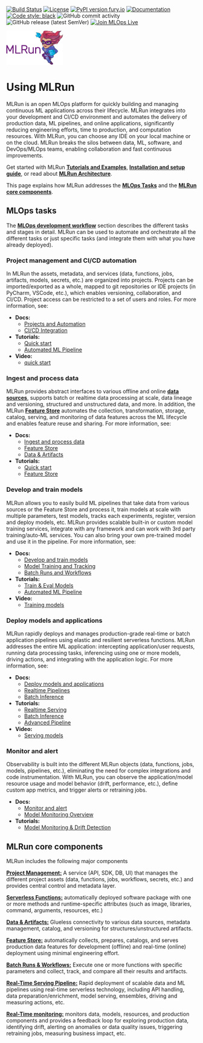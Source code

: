 <a id="top"></a>
[![Build Status](https://github.com/mlrun/mlrun/workflows/CI/badge.svg)](https://github.com/mlrun/mlrun/actions)
[![License](https://img.shields.io/badge/License-Apache%202.0-blue.svg)](https://opensource.org/licenses/Apache-2.0)
[![PyPI version fury.io](https://badge.fury.io/py/mlrun.svg)](https://pypi.python.org/pypi/mlrun/)
[![Documentation](https://readthedocs.org/projects/mlrun/badge/?version=latest)](https://mlrun.readthedocs.io/en/latest/?badge=latest)
[![Code style: black](https://img.shields.io/badge/code%20style-black-000000.svg)](https://github.com/psf/black)
![GitHub commit activity](https://img.shields.io/github/commit-activity/w/mlrun/mlrun)
![GitHub release (latest SemVer)](https://img.shields.io/github/v/release/mlrun/mlrun?sort=semver)
[![Join MLOps Live](https://img.shields.io/badge/slack-join_chat-white.svg?logo=slack&style=social)](mlopslive.slack.com)

<p align="left"><img src="docs/_static/images/MLRun-logo.png" alt="MLRun logo" width="150"/></p>

# Using MLRun 

MLRun is an open MLOps platform for quickly building and managing continuous ML applications across their lifecycle. MLRun integrates into your development and CI/CD environment and automates the delivery of production data, ML pipelines, and online applications, significantly reducing engineering efforts, time to production, and computation resources.
With MLRun, you can choose any IDE on your local machine or on the cloud. MLRun breaks the silos between data, ML, software, and DevOps/MLOps teams, enabling collaboration and fast continuous improvements.

Get started with MLRun [**Tutorials and Examples**](https://docs.mlrun.org/en/latest/tutorial/index.html), [**Installation and setup guide**](https://docs.mlrun.org/en/latest/install.html), or read about [**MLRun Architecture**](https://docs.mlrun.org/en/latest/architecture.html).

This page explains how MLRun addresses the [**MLOps Tasks**](#mlops-tasks) and the [**MLRun core components**](#core-components).

<a id="mlops-tasks"></a>
## MLOps tasks

The [**MLOps development workflow**](https://docs.mlrun.org/en/latest/mlops-dev-flow.html) section describes the different tasks and stages in detail.
MLRun can be used to automate and orchestrate all the different tasks or just specific tasks (and integrate them with what you have already deployed).

### Project management and CI/CD automation

In MLRun the assets, metadata, and services (data, functions, jobs, artifacts, models, secrets, etc.) are organized into projects.
Projects can be imported/exported as a whole, mapped to git repositories or IDE projects (in PyCharm, VSCode, etc.), which enables versioning, collaboration, and CI/CD. 
Project access can be restricted to a set of users and roles. For more information, see:

- **Docs:**
   - [Projects and Automation](https://docs.mlrun.org/en/latest/projects/project.html)
   - [CI/CD Integration](https://docs.mlrun.org/en/latest/projects/ci-integration.html)
- **Tutorials:**
   - [Quick start](https://docs.mlrun.org/en/latest/tutorial/01-mlrun-basics.html)
   - [Automated ML Pipeline](https://docs.mlrun.org/en/latest/tutorial/04-pipeline.html)
- **Video:**
   - [quick start](https://youtu.be/xI8KVGLlj7Q)

### Ingest and process data

MLRun provides abstract interfaces to various offline and online [**data sources**](https://docs.mlrun.org/en/latest/concepts/data-feature-store.html), supports batch or realtime data processing at scale, data lineage and versioning, structured and unstructured data, and more. 
In addition, the MLRun [**Feature Store**](https://docs.mlrun.org/en/latest/feature-store/feature-store.html) automates the collection, transformation, storage, catalog, serving, and monitoring of data features across the ML lifecycle and enables feature reuse and sharing. For more information, see:

- **Docs:**
   - [Ingest and process data](https://docs.mlrun.org/en/latest/data-prep/index.html)
   - [Feature Store](https://docs.mlrun.org/en/latest/feature-store/feature-store.html)
   - [Data & Artifacts](https://docs.mlrun.org/en/latest/concepts/data-feature-store.html)
- **Tutorials:**
   - [Quick start](https://docs.mlrun.org/en/latest/tutorial/01-mlrun-basics.html)
   - [Feature Store](https://docs.mlrun.org/en/latest/feature-store/basic-demo.html)

### Develop and train models

MLRun allows you to easily build ML pipelines that take data from various sources or the Feature Store and process it, train models at scale with multiple parameters, test models, tracks each experiments, register, version and deploy models, etc. MLRun provides scalable built-in or custom model training services, integrate with any framework and can work with 3rd party training/auto-ML services. You can also bring your own pre-trained model and use it in the pipeline. For more information, see:

- **Docs:**
   - [Develop and train models](https://docs.mlrun.org/en/latest/development/index.html)
   - [Model Training and Tracking](https://docs.mlrun.org/en/latest/development/model-training-tracking.html)
   - [Batch Runs and Workflows](https://docs.mlrun.org/en/latest/concepts/runs-workflows.html)
- **Tutorials:**
   - [Train & Eval Models](https://docs.mlrun.org/en/latest/tutorial/02-model-training.html)
   - [Automated ML Pipeline](https://docs.mlrun.org/en/latest/tutorial/04-pipeline.html)
- **Video:**
   - [Training models](https://youtu.be/bZgBsmLMdQo)

### Deploy models and applications

MLRun rapidly deploys and manages production-grade real-time or batch application pipelines using elastic and resilient serverless functions. MLRun addresses the entire ML application: intercepting application/user requests, running data processing tasks, inferencing using one or more models, driving actions, and integrating with the application logic. For more information, see:

- **Docs:**
   - [Deploy models and applications](https://docs.mlrun.org/en/latest/deployment/index.html)
   - [Realtime Pipelines](https://docs.mlrun.org/en/latest/serving/serving-graph.html)
   - [Batch Inference](https://docs.mlrun.org/en/latest/concepts/TBD.html)
- **Tutorials:**
   - [Realtime Serving](https://docs.mlrun.org/en/latest/tutorial/03-model-serving.html)
   - [Batch Inference](https://docs.mlrun.org/en/latest/tutorial/07-batch-infer.html)
   - [Advanced Pipeline](https://docs.mlrun.org/en/latest/tutorial/07-batch-infer.html)
- **Video:**
   - [Serving models](https://youtu.be/OUjOus4dZfw)

### Monitor and alert

Observability is built into the different MLRun objects (data, functions, jobs, models, pipelines, etc.), eliminating the need for complex integrations and code instrumentation. With MLRun, you can observe the application/model resource usage and model behavior (drift, performance, etc.), define custom app metrics, and trigger alerts or retraining jobs. 

- **Docs:**
   - [Monitor and alert](https://docs.mlrun.org/en/latest/monitoring/index.html)
   - [Model Monitoring Overview](https://docs.mlrun.org/en/latest/monitoring/model-monitoring-deployment.html)
- **Tutorials:**
   - [Model Monitoring & Drift Detection](https://docs.mlrun.org/en/latest/tutorial/05-model-monitoring.html)


<a id="core-components"></a>
## MLRun core components

MLRun includes the following major components

[**Project Management:**](https://docs.mlrun.org/en/latest/projects/project.html) A service (API, SDK, DB, UI) that manages the different project assets (data, functions, jobs, workflows, secrets, etc.) and provides central control and metadata layer.  

[**Serverless Functions:**](https://docs.mlrun.org/en/latest/runtimes/functions.html) automatically deployed software package with one or more methods and runtime-specific attributes (such as image, libraries, command, arguments, resources, etc.)

[**Data & Artifacts:**](https://docs.mlrun.org/en/latest/concepts/data-feature-store.html) Glueless connectivity to various data sources, metadata management, catalog, and versioning for structures/unstructured artifacts.

[**Feature Store:**](https://docs.mlrun.org/en/latest/feature-store/feature-store.html) automatically collects, prepares, catalogs, and serves production data features for development (offline) and real-time (online) deployment using minimal engineering effort.

[**Batch Runs & Workflows:**](https://docs.mlrun.org/en/latest/concepts/runs-workflows.html) Execute one or more functions with specific parameters and collect, track, and compare all their results and artifacts.

[**Real-Time Serving Pipeline:**](https://docs.mlrun.org/en/latest/serving/serving-graph.html) Rapid deployment of scalable data and ML pipelines using real-time serverless technology, including API handling, data preparation/enrichment, model serving, ensembles, driving and measuring actions, etc.

[**Real-Time monitoring:**](https://docs.mlrun.org/en/latest/monitoring/index.html) monitors data, models, resources, and production components and provides a feedback loop for exploring production data, identifying drift, alerting on anomalies or data quality issues, triggering retraining jobs, measuring business impact, etc.
